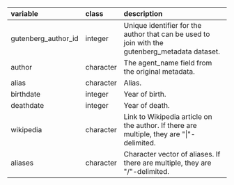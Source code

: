 |variable            |class     |description                           |
|:-------------------|:---------|:-------------------------------------|
|gutenberg_author_id |integer   |Unique identifier for the author that can be used to join with the gutenberg_metadata dataset. |
|author              |character |The agent_name field from the original metadata. |
|alias               |character |Alias. |
|birthdate           |integer   |Year of birth. |
|deathdate           |integer   |Year of death. |
|wikipedia           |character |Link to Wikipedia article on the author. If there are multiple, they are "\|"-delimited. |
|aliases             |character |Character vector of aliases. If there are multiple, they are "/"-delimited. |
